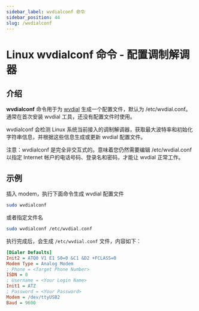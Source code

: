 ```yaml
---
sidebar_label: wvdialconf 命令
sidebar_position: 44
slug: /wvdialconf
---
```


# Linux wvdialconf 命令 - 配置调制解调器



## 介绍

**wvdialconf** 命令用于为 [wvdial](/linux-command/wvdial) 生成一个配置文件，默认为 /etc/wvdial.conf。通常在首次安装 wvdial 工具，还没有配置文件时使用。

wvdialconf 会检测 Linux 系统当前接入的调制解调器，获取最大波特率和初始化字符串信息，并根据这些信息生成或更新 wvdial 配置文件。

注意：wvdialconf 是完全非交互式的。意味着您仍然需要编辑 /etc/wvdial.conf 以指定 Internet 帐户的电话号码、登录名和密码，才能让 wvdial 正常工作。



## 示例

插入 modem，执行下面命令生成 wvdial 配置文件

```bash
sudo wvdialconf
```

或者指定文件名

```bash
sudo wvdialconf /etc/wvdial.conf
```

执行完成后，会生成 `/etc/wvdial.conf` 文件，内容如下：

```ini showLineNumbers
[Dialer Defaults]
Init2 = ATQ0 V1 E1 S0=0 &C1 &D2 +FCLASS=0
Modem Type = Analog Modem
; Phone = <Target Phone Number>
ISDN = 0
; Username = <Your Login Name>
Init1 = ATZ
; Password = <Your Password>
Modem = /dev/ttyUSB2
Baud = 9600
```

